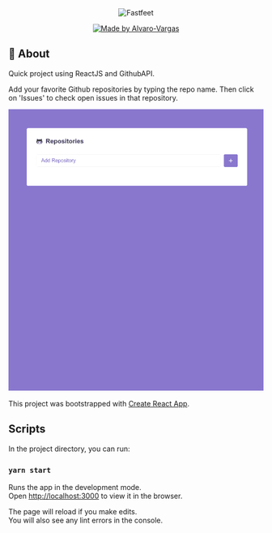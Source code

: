   <div align="center">
    <img alt="Fastfeet" title="Fastfeet" src="https://upload.wikimedia.org/wikipedia/commons/thumb/a/a7/React-icon.svg/1200px-React-icon.svg.png" width="300px"/>
  </div>

<p align="center">
  <a href="#">
    <img alt="Made by Alvaro-Vargas" src="https://img.shields.io/badge/MadeBy-Alvaro--Vargas-brightgreen">
  </a>
</p>

## :rocket: About

Quick project using ReactJS and GithubAPI.

Add your favorite Github repositories by typing the repo name. Then click on 'Issues' to check open issues in that repository.

![demo](./public/img/demo.gif)

This project was bootstrapped with [Create React App](https://github.com/facebook/create-react-app).

## Scripts

In the project directory, you can run:

### `yarn start`

Runs the app in the development mode.<br />
Open [http://localhost:3000](http://localhost:3000) to view it in the browser.

The page will reload if you make edits.<br />
You will also see any lint errors in the console.
